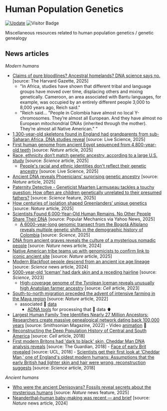 # Human Population Genetics

[![Update](https://img.shields.io/github/last-commit/bzgeo/popn_genetics?label=repo%20last%20updated&style=flat-square)](https://github.com/BzGEO/popn_genetics)
![Visitor Badge](https://visitor-badge.laobi.icu/badge?page_id=bzgeo.popn_genetics)

Miscellaneous resources related to human population genetics / genetic genealogy

## News articles

<!--
> [!IMPORTANT]
> Random text
-->

*Modern humans*
- [Claims of pure bloodlines? Ancestral homelands? DNA science says no.](https://news.harvard.edu/gazette/story/2025/09/claims-of-pure-bloodlines-ancestral-homelands-dna-science-says-no/) [source: The Harvard Gazette, 2025]
  * "In Africa, studies have shown that different tribal and language groups have moved over time, displacing others and mixing genetically. Cameroon, an area associated with Bantu languages, for example, was occupied by an entirely different people 3,000 to 8,000 years ago, Reich said."
  * "Reich said... "People in Colombia have almost no local Y-chromosomes. They’re almost all European. And they have almost no European mitochondrial DNAs (inherited through the mother). They’re almost all Native American." " 
- [1,300-year-old skeletons found in England had grandparents from sub-Saharan Africa, DNA studies reveal](https://www.livescience.com/archaeology/1-300-year-old-skeletons-found-in-england-had-grandparents-from-sub-saharan-africa-dna-studies-reveal?utm_source=Live+Audience&utm_campaign=48d5c9bc00-nature-briefing-daily-20250813) [source: Live Science, 2025]
- [First human genome from ancient Egypt sequenced from 4,800-year-old teeth](https://www.nature.com/articles/d41586-025-02102-y) [source: *Nature* article, 2025]
- [Race, ethnicity don’t match genetic ancestry, according to a large U.S. study](https://www.science.org/content/article/race-ethnicity-don-t-match-genetic-ancestry-according-large-u-s-study) [source: *Science* article, 2025]
    - [People's racial and ethnic identities don't reflect their genetic ancestry](https://www.livescience.com/health/genetics/peoples-racial-and-ethnic-identities-dont-reflect-their-genetic-ancestry) [source: Live Science, 2025]
- [Ancient DNA reveals Phoenicians’ surprising genetic ancestry](https://www.nature.com/articles/d41586-025-01283-w) [source: *Nature* article, 2025]
- [Paternity Detective - Geneticist Maarten Larmuseau tackles a touchy question: How often are children genetically unrelated to their presumed fathers?](https://www.science.org/content/article/how-often-are-children-genetically-unrelated-their-presumed-fathers) [source: *Science* feature, 2025]
- [How centuries of isolation shaped Greenlanders’ unique genetics](https://www.nature.com/articles/d41586-025-00443-2) [source: *Nature* article, 2025]
- [Scientists Found 6,000-Year-Old Human Remains. No Other People Share Their DNA](https://www.yahoo.com/news/scientists-found-6-000-old-133000412.html) [source: Popular Mechanics via Yahoo News, 2025]
    - [A 6000-year-long genomic transect from the Bogotá Altiplano reveals multiple genetic shifts in the demographic history of Colombia](https://www.science.org/doi/10.1126/sciadv.ads6284) [source: *Science*, 2025]
- [DNA from ancient graves reveals the culture of a mysterious nomadic people](https://www.nature.com/articles/d41586-024-01165-7) [source: *Nature* news article, 2024]
- [Native American tribe teams up with genomicists to confirm link to iconic ancient site]( https://www.nature.com/articles/d41586-025-01362-y) [source: *Nature* article, 2025]
- [Modern Blackfoot people descend from an ancient ice age lineage](https://www.science.org/content/article/modern-blackfoot-people-descend-ancient-ice-age-lineage) [source: *Science* news article, 2024]
- [5000-year-old ‘Iceman’ had dark skin and a receding hairline](https://www.science.org/content/article/otzi-tyrolean-iceman-had-dark-skin-and-receding-hairline) [source: *Science*, 2023]
     - [High-coverage genome of the Tyrolean Iceman reveals unusually high Anatolian farmer ancestry](https://www.cell.com/cell-genomics/fulltext/S2666-979X(23)00174-X) [source: *Cell* article, 2023]
- [South-to-north migration preceded the advent of intensive farming in the Maya region](https://www.nature.com/articles/s41467-022-29158-y) [source: *Nature* article, 2022]
    - associated 🧬 [data](https://www.ebi.ac.uk/ena/browser/view/PRJEB49391)
        - [ADNA tools](https://github.com/DReichLab/ADNA-Tools) for processing that 🧬 data ⬆️
- [Largest Human Family Tree Identifies Nearly 27 Million Ancestors: Researchers create massive genealogical network dating back 100,000 years](https://www.smithsonianmag.com/smart-news/largest-human-genomic-family-tree-identifies-nealy-27-million-ancestors-180979657/) [source: Smithsonian Magazine, 2022]
        - Video [animation](https://www.youtube.com/watch?v=Cwj0DRUrKXw) 🎥
- [Reconstructing the Deep Population History of Central and South America](https://www.sciencedirect.com/science/article/pii/S0092867418313801) [source: *Cell* article, 2018]
- [First modern Britons had 'dark to black' skin, Cheddar Man DNA analysis reveals](https://www.theguardian.com/science/2018/feb/07/first-modern-britons-dark-black-skin-cheddar-man-dna-analysis-reveals) [source: The Guardian, 2018]
        - [Face of early Brit revealed](https://www.ucl.ac.uk/news/2018/feb/face-early-brit-revealed) [source: UCL, 2018]
        - [Scientists get their first look at ‘Cheddar Man,' one of England's oldest modern humans: Assumptions that the early British had lighter skin and hair were wrong, reconstruction suggests](https://www.science.org/content/article/scientists-get-their-first-look-cheddar-man-one-england-s-oldest-modern-humans) [source: *Science* article, 2018]

<!--
- []() [source: , 202x]
-->

*Ancient humans*
- [Who were the ancient Denisovans? Fossils reveal secrets about the mysterious humans](https://www.nature.com/articles/d41586-025-01549-3) [source: *Nature* news feature, 2025]
- [Neanderthal–human baby-making was recent — and brief](https://www.nature.com/articles/d41586-024-01452-3) [source: *Nature* news article, 2024]

